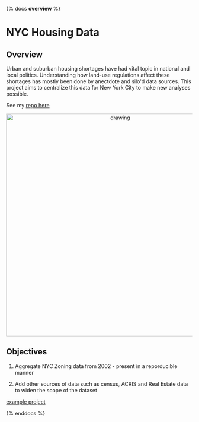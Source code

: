 {% docs __overview__ %}

# NYC Housing Data

## Overview  

Urban and suburban housing shortages have had vital topic in national and local politics. Understanding how land-use regulations affect these shortages has mostly been done by anectdote and silo'd data sources. This project aims to centralize this data for New York City to make new analyses possible. 

See my [repo here](https://github.com/tfarley10/pluto-panel/tree/main/dbt)

<!-- ![img ><](assets/map-1.png) -->
<center><img src="assets/map-1.png" alt="drawing" width="600"/></center>

## Objectives

1. Aggregate NYC Zoning data from 2002 - present in a reporducible manner

2. Add other sources of data such as census, ACRIS and Real Estate data to widen the scope of the dataset

[example project](http://rebeccasanjabi.com/projects/short-term-rentals)

{% enddocs %}